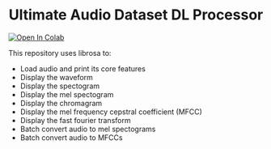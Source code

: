 <h1 align="center">Ultimate Audio Dataset DL Processor</h1>

<a href="https://colab.research.google.com/github/dilne/Ultimate-Audio-Dataset-DL-Processor/blob/main/Ultimate%20Audio%20Dataset%20DL%20Processor.ipynb" target="_blank">
  <img src="https://colab.research.google.com/assets/colab-badge.svg" alt="Open In Colab"/>
</a>

This repository uses librosa to:
- Load audio and print its core features
- Display the waveform
- Display the spectogram
- Display the mel spectogram
- Display the chromagram
- Display the mel frequency cepstral coefficient (MFCC)
- Display the fast fourier transform
- Batch convert audio to mel spectograms
- Batch convert audio to MFCCs
